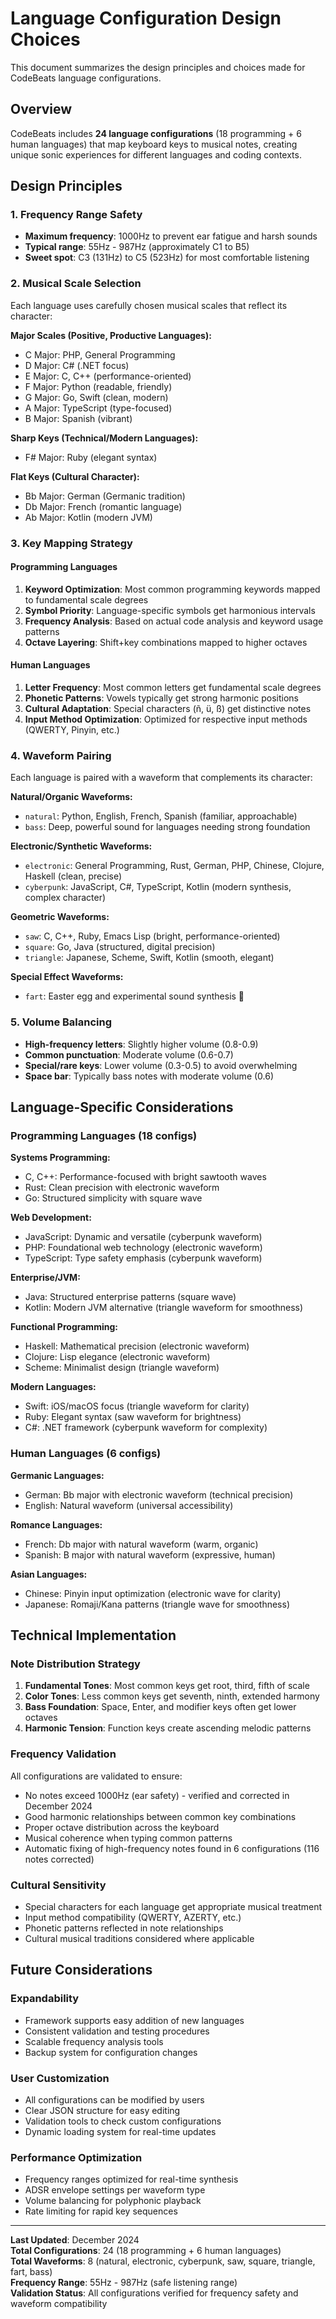 # Language Configuration Design Choices

This document summarizes the design principles and choices made for CodeBeats language configurations.

## Overview

CodeBeats includes **24 language configurations** (18 programming + 6 human languages) that map keyboard keys to musical notes, creating unique sonic experiences for different languages and coding contexts.

## Design Principles

### 1. Frequency Range Safety
- **Maximum frequency**: 1000Hz to prevent ear fatigue and harsh sounds
- **Typical range**: 55Hz - 987Hz (approximately C1 to B5)
- **Sweet spot**: C3 (131Hz) to C5 (523Hz) for most comfortable listening

### 2. Musical Scale Selection
Each language uses carefully chosen musical scales that reflect its character:

**Major Scales (Positive, Productive Languages):**
- C Major: PHP, General Programming
- D Major: C# (.NET focus)
- E Major: C, C++ (performance-oriented)
- F Major: Python (readable, friendly)
- G Major: Go, Swift (clean, modern)
- A Major: TypeScript (type-focused)
- B Major: Spanish (vibrant)

**Sharp Keys (Technical/Modern Languages):**
- F# Major: Ruby (elegant syntax)

**Flat Keys (Cultural Character):**
- Bb Major: German (Germanic tradition)
- Db Major: French (romantic language)
- Ab Major: Kotlin (modern JVM)

### 3. Key Mapping Strategy

#### Programming Languages
1. **Keyword Optimization**: Most common programming keywords mapped to fundamental scale degrees
2. **Symbol Priority**: Language-specific symbols get harmonious intervals
3. **Frequency Analysis**: Based on actual code analysis and keyword usage patterns
4. **Octave Layering**: Shift+key combinations mapped to higher octaves

#### Human Languages
1. **Letter Frequency**: Most common letters get fundamental scale degrees
2. **Phonetic Patterns**: Vowels typically get strong harmonic positions
3. **Cultural Adaptation**: Special characters (ñ, ü, ß) get distinctive notes
4. **Input Method Optimization**: Optimized for respective input methods (QWERTY, Pinyin, etc.)

### 4. Waveform Pairing
Each language is paired with a waveform that complements its character:

**Natural/Organic Waveforms:**
- `natural`: Python, English, French, Spanish (familiar, approachable)
- `bass`: Deep, powerful sound for languages needing strong foundation

**Electronic/Synthetic Waveforms:**
- `electronic`: General Programming, Rust, German, PHP, Chinese, Clojure, Haskell (clean, precise)
- `cyberpunk`: JavaScript, C#, TypeScript, Kotlin (modern synthesis, complex character)

**Geometric Waveforms:**
- `saw`: C, C++, Ruby, Emacs Lisp (bright, performance-oriented)
- `square`: Go, Java (structured, digital precision)
- `triangle`: Japanese, Scheme, Swift, Kotlin (smooth, elegant)

**Special Effect Waveforms:**
- `fart`: Easter egg and experimental sound synthesis 💨

### 5. Volume Balancing
- **High-frequency letters**: Slightly higher volume (0.8-0.9)
- **Common punctuation**: Moderate volume (0.6-0.7)
- **Special/rare keys**: Lower volume (0.3-0.5) to avoid overwhelming
- **Space bar**: Typically bass notes with moderate volume (0.6)

## Language-Specific Considerations

### Programming Languages (18 configs)

**Systems Programming:**
- C, C++: Performance-focused with bright sawtooth waves
- Rust: Clean precision with electronic waveform
- Go: Structured simplicity with square wave

**Web Development:**
- JavaScript: Dynamic and versatile (cyberpunk waveform)
- PHP: Foundational web technology (electronic waveform)
- TypeScript: Type safety emphasis (cyberpunk waveform)

**Enterprise/JVM:**
- Java: Structured enterprise patterns (square wave)
- Kotlin: Modern JVM alternative (triangle waveform for smoothness)

**Functional Programming:**
- Haskell: Mathematical precision (electronic waveform)
- Clojure: Lisp elegance (electronic waveform)
- Scheme: Minimalist design (triangle waveform)

**Modern Languages:**
- Swift: iOS/macOS focus (triangle waveform for clarity)
- Ruby: Elegant syntax (saw waveform for brightness)
- C#: .NET framework (cyberpunk waveform for complexity)

### Human Languages (6 configs)

**Germanic Languages:**
- German: Bb major with electronic waveform (technical precision)
- English: Natural waveform (universal accessibility)

**Romance Languages:**
- French: Db major with natural waveform (warm, organic)
- Spanish: B major with natural waveform (expressive, human)

**Asian Languages:**
- Chinese: Pinyin input optimization (electronic wave for clarity)
- Japanese: Romaji/Kana patterns (triangle wave for smoothness)

## Technical Implementation

### Note Distribution Strategy
1. **Fundamental Tones**: Most common keys get root, third, fifth of scale
2. **Color Tones**: Less common keys get seventh, ninth, extended harmony
3. **Bass Foundation**: Space, Enter, and modifier keys often get lower octaves
4. **Harmonic Tension**: Function keys create ascending melodic patterns

### Frequency Validation
All configurations are validated to ensure:
- No notes exceed 1000Hz (ear safety) - verified and corrected in December 2024
- Good harmonic relationships between common key combinations
- Proper octave distribution across the keyboard
- Musical coherence when typing common patterns
- Automatic fixing of high-frequency notes found in 6 configurations (116 notes corrected)

### Cultural Sensitivity
- Special characters for each language get appropriate musical treatment
- Input method compatibility (QWERTY, AZERTY, etc.)
- Phonetic patterns reflected in note relationships
- Cultural musical traditions considered where applicable

## Future Considerations

### Expandability
- Framework supports easy addition of new languages
- Consistent validation and testing procedures
- Scalable frequency analysis tools
- Backup system for configuration changes

### User Customization
- All configurations can be modified by users
- Clear JSON structure for easy editing
- Validation tools to check custom configurations
- Dynamic loading system for real-time updates

### Performance Optimization
- Frequency ranges optimized for real-time synthesis
- ADSR envelope settings per waveform type
- Volume balancing for polyphonic playback
- Rate limiting for rapid key sequences

---

**Last Updated**: December 2024  
**Total Configurations**: 24 (18 programming + 6 human languages)  
**Total Waveforms**: 8 (natural, electronic, cyberpunk, saw, square, triangle, fart, bass)  
**Frequency Range**: 55Hz - 987Hz (safe listening range)  
**Validation Status**: All configurations verified for frequency safety and waveform compatibility
